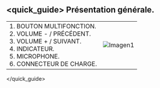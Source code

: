 ## <quick_guide> Présentation générale.

|  |  | 
|:-------|:-------|
|1. BOUTON MULTIFONCTION. <br> 2.	VOLUME - / PRÉCÉDENT. <br> 3.	VOLUME + / SUIVANT. <br> 4.	INDICATEUR. <br> 5. MICROPHONE.	<br> 6.	CONNECTEUR DE CHARGE.	|![Imagen1](http://static.energysistem.com/images/manuals/42745/57ad872b90869.jpg)| 
</quick_guide>
